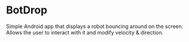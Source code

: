 BotDrop
=======

Simple Android app that displays a robot bouncing around on the screen. Allows the user to interact with it and modify velocity &amp; direction.
